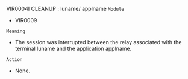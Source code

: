  VIR0004I CLEANUP : luname/ applname
`Module`
- VIR0009

`Meaning`
- The session was interrupted between the relay associated with the terminal luname and the application applname.

`Action`
- None.

